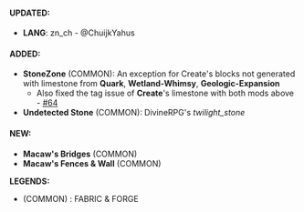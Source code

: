 #### UPDATED: 
- **LANG**: zn_ch - @ChuijkYahus
  
#### ADDED:
- **StoneZone** (COMMON): An exception for Create's blocks not generated with limestone from **Quark**, **Wetland-Whimsy**, **Geologic-Expansion**
  - Also fixed the tag issue of **Create**'s limestone with both mods above - [#64](https://github.com/MehVahdJukaar/StoneZone/issues/64)
- **Undetected Stone** (COMMON): DivineRPG's _twilight_stone_

#### NEW:
- **Macaw's Bridges** (COMMON)
- **Macaw's Fences & Wall** (COMMON)


**LEGENDS:**
- (COMMON) : FABRIC & FORGE